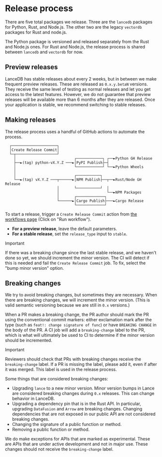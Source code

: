 # Release process

There are five total packages we release. Three are the `lancedb` packages
for Python, Rust, and Node.js. The other two are the legacy `vectordb`
packages for Rust and node.js.

The Python package is versioned and released separately from the Rust and Node.js
ones. For Rust and Node.js, the release process is shared between `lancedb` and
`vectordb` for now.

## Preview releases

LanceDB has stable releases about every 2 weeks, but in between we make frequent
preview releases. These are released as `0.x.y.betaN` versions. They receive the
same level of testing as normal releases and let you get access to the latest
features. However, we do not guarantee that preview releases will be available
more than 6 months after they are released. Once your application is stable, we
recommend switching to stable releases.

## Making releases

The release process uses a handful of GitHub actions to automate the process.

```text
  ┌─────────────────────┐                                                
  │Create Release Commit│                                                
  └─┬───────────────────┘                                                
    │                           ┌────────────┐ ┌──►Python GH Release     
    ├──►(tag) python-vX.Y.Z ───►│PyPI Publish├─┤                         
    │                           └────────────┘ └──►Python Wheels         
    │                                                                    
    │                           ┌───────────┐                            
    └──►(tag) vX.Y.Z ───┬──────►│NPM Publish├──┬──►Rust/Node GH Release  
                        │       └───────────┘  │                         
                        │                      └──►NPM Packages          
                        │       ┌─────────────┐                          
                        └──────►│Cargo Publish├───►Cargo Release         
                                └─────────────┘                          
```

To start a release, trigger a `Create Release Commit` action from
[the workflows page](https://github.com/lancedb/lancedb/actions/workflows/make-release-commit.yml)
(Click on "Run workflow").

* **For a preview release**, leave the default parameters.
* **For a stable release**, set the `release_type` input to `stable`.

> [!IMPORTANT]
> If there was a breaking change since the last stable release, and we haven't
> done so yet, we should increment the minor version. The CI will detect if this
> is needed and fail the `Create Release Commit` job. To fix, select the
> "bump minor version" option.

## Breaking changes

We try to avoid breaking changes, but sometimes they are necessary. When there
are breaking changes, we will increment the minor version. (This is valid 
semantic versioning because we are still in `0.x` versions.)

When a PR makes a breaking change, the PR author should mark the PR using the 
conventional commit markers: either exclamation mark after the type
(such as `feat!: change signature of func`) or have `BREAKING CHANGE` in the
body of the PR. A CI job will add a `breaking-change` label to the PR, which is
what will ultimately be used to CI to determine if the minor version should be
incremented.

> [!IMPORTANT]
> Reviewers should check that PRs with breaking changes receive the `breaking-change`
> label. If a PR is missing the label, please add it, even if after it was merged.
> This label is used in the release process.

Some things that are considered breaking changes:

* Upgrading `lance` to a new minor version. Minor version bumps in Lance are
  considered breaking changes during `0.x` releases. This can change behavior
  in LanceDB.
* Upgrading a dependency pin that is in the Rust API. In particular, upgrading
  `DataFusion` and `Arrow` are breaking changes. Changing dependencies that are
  not exposed in our public API are not considered breaking changes.
* Changing the signature of a public function or method.
* Removing a public function or method.

We do make exceptions for APIs that are marked as experimental. These are APIs
that are under active development and not in major use. These changes should not
receive the `breaking-change` label.
